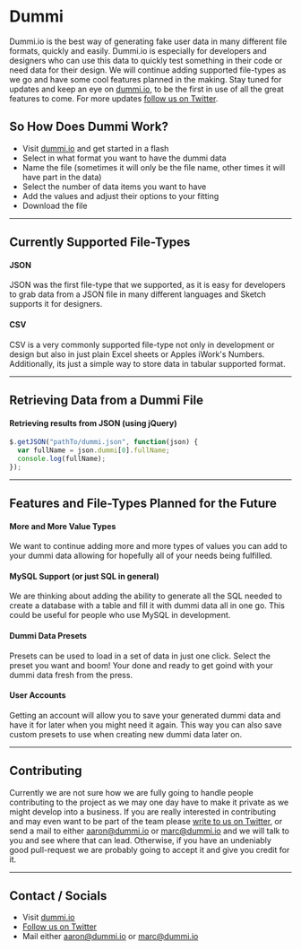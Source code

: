Dummi
=====

Dummi.io is the best way of generating fake user data in many different file formats, quickly and easily. Dummi.io is especially for developers and designers who can use this data to quickly test something in their code or need data for their design. We will continue adding supported file-types as we go and have some cool features planned in the making. Stay tuned for updates and keep an eye on [dummi.io](https://dummi.io/), to be the first in use of all the great features to come. For more updates [follow us on Twitter](https://twitter.com/dummiapp).

So How Does Dummi Work?
-
- Visit [dummi.io](https://dummi.io/) and get started in a flash
- Select in what format you want to have the dummi data
- Name the file (sometimes it will only be the file name, other times it will have part in the data)
- Select the number of data items you want to have
- Add the values and adjust their options to your fitting
- Download the file

---

Currently Supported File-Types
-
#### JSON
JSON was the first file-type that we supported, as it is easy for developers to grab data from a JSON file in many different languages and Sketch supports it for designers.

#### CSV
CSV is a very commonly supported file-type not only in development or design but also in just plain Excel sheets or Apples iWork's Numbers. Additionally, its just a simple way to store data in tabular supported format.

---

Retrieving Data from a Dummi File
-
#### Retrieving results from JSON (using jQuery)
```javascript
$.getJSON("pathTo/dummi.json", function(json) {
  var fullName = json.dummi[0].fullName;
  console.log(fullName);
});
```

---

Features and File-Types Planned for the Future
-
#### More and More Value Types
We want to continue adding more and more types of values you can add to your dummi data allowing for hopefully all of your needs being fulfilled.

#### MySQL Support (or just SQL in general)
We are thinking about adding the ability to generate all the SQL needed to create a database with a table and fill it with dummi data all in one go. This could be useful for people who use MySQL in development.

#### Dummi Data Presets
Presets can be used to load in a set of data in just one click. Select the preset you want and boom! Your done and ready to get goind with your dummi data fresh from the press.

#### User Accounts
Getting an account will allow you to save your generated dummi data and have it for later when you might need it again. This way you can also save custom presets to use when creating new dummi data later on.

---

Contributing
-
Currently we are not sure how we are fully going to handle people contributing to the project as we may one day have to make it private as we might develop into a business. If you are really interested in contributing and may even want to be part of the team please [write to us on Twitter](https://twitter.com/dummiapp), or send a mail to either aaron@dummi.io or marc@dummi.io and we will talk to you and see where that can lead. Otherwise, if you have an undeniably good pull-request we are probably going to accept it and give you credit for it.

---

Contact / Socials
-
- Visit [dummi.io](https://dummi.io/)
- [Follow us on Twitter](https://twitter.com/dummiapp)
- Mail either aaron@dummi.io or marc@dummi.io